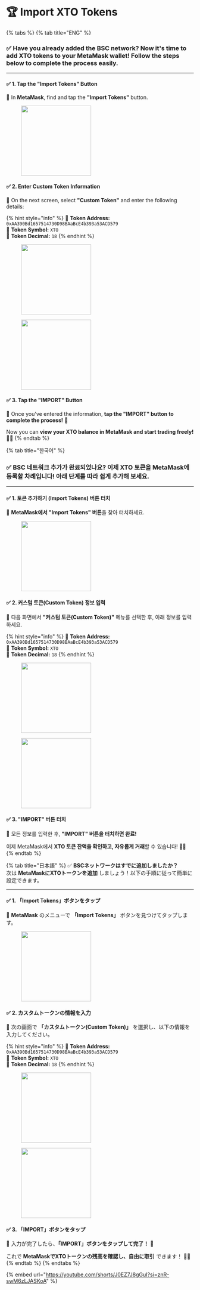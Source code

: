 # 🏆 Import XTO Tokens

{% tabs %}
{% tab title="ENG" %}
### ✅ **Have you already added the BSC network?** Now it's time to **add XTO tokens to your MetaMask wallet**! Follow the steps below to complete the process easily.

***

#### ✅ **1. Tap the "Import Tokens" Button**

📌 In **MetaMask**, find and tap the **"Import Tokens"** button.

<figure><img src="../../../.gitbook/assets/image (17).png" alt="" width="188"><figcaption></figcaption></figure>

#### ✅ **2. Enter Custom Token Information**

📌 On the next screen, select **"Custom Token"** and enter the following details:

{% hint style="info" %}
🔹 **Token Address:** `0xAA390Bd1657514730D98BAaBcE4b393a53ACD579`\
🔹 **Token Symbol:** `XTO`\
🔹 **Token Decimal:** `18`
{% endhint %}

<div><figure><img src="../../../.gitbook/assets/image (1) (1).png" alt="" width="188"><figcaption></figcaption></figure> <figure><img src="../../../.gitbook/assets/image (4) (1).png" alt="" width="188"><figcaption></figcaption></figure></div>

#### ✅ **3. Tap the "IMPORT" Button**

📌 Once you've entered the information, **tap the "IMPORT" button to complete the process!** 🎉

Now you can **view your XTO balance in MetaMask and start trading freely!** 🚀✨
{% endtab %}

{% tab title="한국어" %}
### ✅ **BSC 네트워크 추가가 완료되었나요?** 이제 **XTO 토큰을 MetaMask에 등록**할 차례입니다! 아래 단계를 따라 쉽게 추가해 보세요.

***

#### ✅ **1. 토큰 추가하기 (Import Tokens) 버튼 터치**

📌 **MetaMask에서 "Import Tokens" 버튼**을 찾아 터치하세요.

<figure><img src="../../../.gitbook/assets/image (17).png" alt="" width="188"><figcaption></figcaption></figure>

#### ✅ **2. 커스텀 토큰(Custom Token) 정보 입력**

📌 다음 화면에서 **"커스텀 토큰(Custom Token)"** 메뉴를 선택한 후, 아래 정보를 입력하세요.

{% hint style="info" %}
🔹 **Token Address:** `0xAA390Bd1657514730D98BAaBcE4b393a53ACD579`\
🔹 **Token Symbol:** `XTO`\
🔹 **Token Decimal:** `18`
{% endhint %}

<div><figure><img src="../../../.gitbook/assets/image (1) (1).png" alt="" width="188"><figcaption></figcaption></figure> <figure><img src="../../../.gitbook/assets/image (4) (1).png" alt="" width="188"><figcaption></figcaption></figure></div>

#### ✅ **3. "IMPORT" 버튼 터치**

📌 모든 정보를 입력한 후, **"IMPORT" 버튼을 터치하면 완료!**&#x20;

이제 MetaMask에서 **XTO 토큰 잔액을 확인하고, 자유롭게 거래**할 수 있습니다! 🚀✨
{% endtab %}

{% tab title="日本語" %}
✅ **BSCネットワークはすでに追加しましたか？**\
次は **MetaMaskにXTOトークンを追加** しましょう！以下の手順に従って簡単に設定できます。

***

#### ✅ **1. 「Import Tokens」ボタンをタップ**

📌 **MetaMask** のメニューで **「Import Tokens」** ボタンを見つけてタップします。

<figure><img src="../../../.gitbook/assets/image (17).png" alt="" width="188"><figcaption></figcaption></figure>

#### ✅ **2. カスタムトークンの情報を入力**

📌 次の画面で **「カスタムトークン(Custom Token)」** を選択し、以下の情報を入力してください。

{% hint style="info" %}
🔹 **Token Address:** `0xAA390Bd1657514730D98BAaBcE4b393a53ACD579`\
🔹 **Token Symbol:** `XTO`\
🔹 **Token Decimal:** `18`
{% endhint %}

<div><figure><img src="../../../.gitbook/assets/image (1) (1).png" alt="" width="188"><figcaption></figcaption></figure> <figure><img src="../../../.gitbook/assets/image (4) (1).png" alt="" width="188"><figcaption></figcaption></figure></div>

#### ✅ **3. 「IMPORT」ボタンをタップ**

📌 入力が完了したら、**「IMPORT」ボタンをタップして完了！** 🎉

これで **MetaMaskでXTOトークンの残高を確認し、自由に取引** できます！ 🚀✨
{% endtab %}
{% endtabs %}

{% embed url="https://youtube.com/shorts/J0EZ7J8gGuI?si=znR-swM6zLJASKoA" %}

